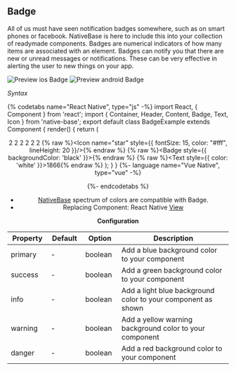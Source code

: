 ## Badge

All of us must have seen notification badges somewhere, such as on smart phones or facebook. NativeBase is here to include this into your collection of readymade components. Badges are numerical indicators of how many items are associated with an element. Badges can notify you that there are new or unread messages or notifications. These can be very effective in alerting the user to new things on your app.

![Preview ios Badge](https://github.com/GeekyAnts/NativeBase-KitchenSink/raw/v2.6.1/screenshots/ios/badge.png)
![Preview android Badge](https://github.com/GeekyAnts/NativeBase-KitchenSink/raw/v2.6.1/screenshots/android/badge.png)

*Syntax*

{% codetabs name="React Native", type="js" -%}
import React, { Component } from 'react';
import { Container, Header, Content, Badge, Text, Icon } from 'native-base';
export default class BadgeExample extends Component {
  render() {
    return (
      <Container>
        <Header />
        <Content>
          <Badge>
            <Text>2</Text>
          </Badge>
          <Badge primary>
            <Text>2</Text>
          </Badge>
          <Badge success>
            <Text>2</Text>
          </Badge>
          <Badge info>
            <Text>2</Text>
          </Badge>
          <Badge warning>
            <Text>2</Text>
          </Badge>
          <Badge danger>
            <Text>2</Text>
          </Badge>
          <Badge primary>
          {% raw %}<Icon name="star" style={{ fontSize: 15, color: "#fff", lineHeight: 20 }}/>{% endraw %}
          </Badge>
          {% raw %}<Badge style={{ backgroundColor: 'black' }}>{% endraw %}
            {% raw %}<Text style={{ color: 'white' }}>1866</Text>{% endraw %}
          </Badge>
        </Content>
      </Container>
    );
  }
}
{%- language name="Vue Native", type="vue" -%}
<template>
  <nb-container>
    <nb-header/>
    <nb-content padder>
      <nb-badge>
          <nb-text>2</nb-text>
      </nb-badge>
      <nb-badge primary>
          <nb-text>2</nb-text>
      </nb-badge>
      <nb-badge success>
          <nb-text>2</nb-text>
      </nb-badge>
      <nb-badge info>
          <nb-text>5</nb-text>
      </nb-badge>
      <nb-badge warning>
          <nb-text>2</nb-text>
      </nb-badge>
      <nb-badge danger>
          <nb-text>2</nb-text>
      </nb-badge>
      <nb-badge primary>
          <nb-icon name="star" class="icon-star" />
      </nb-badge>
      <nb-badge class="badge-custom-bg">
          <nb-text>1866</nb-text>
      </nb-badge>
    </nb-content>
  </nb-container>
</template>
<style>
.icon-star {
  font-size: 15;
  color: #fff;
  line-height: 20;
}
.badge-custom-bg {
  background-color: black;
}
</style>
{%- endcodetabs %}
<br />

  * [NativeBase](https://nativebase.io/) spectrum of colors are compatible with Badge.
  * Replacing Component: React Native [View](https://facebook.github.io/react-native/docs/view.html) <br />

  **Configuration**

  <table class = "table table-bordered">
  <thead>
      <tr>
          <th>Property</th>
          <th>Default</th>
          <th>Option</th>
          <th width="50%">
              Description
          </th>
      </tr>
  </thead>
  <tbody>
    <tr>
        <td>primary</td>
        <td> - </td>
        <td>boolean</td>
        <td>Add a blue background color to your component</td>
    </tr>
    <tr>
        <td>success</td>
        <td> - </td>
        <td>boolean</td>
        <td>Add a green background color to your component</td>
    </tr>
    <tr>
        <td>info</td>
        <td> - </td>
        <td>boolean</td>
        <td>Add a light blue background color to your component as shown</td>
    </tr>
    <tr>
        <td>warning</td>
        <td> - </td>
        <td>boolean</td>
        <td>Add a yellow warning background color to your component</td>
    </tr>
    <tr>
        <td>danger</td>
        <td> - </td>
        <td>boolean</td>
        <td>Add a red background color to your component</td>
    </tr>
  </tbody>
</table>
